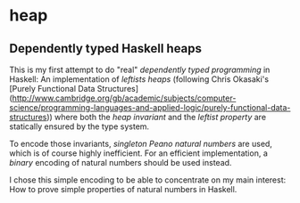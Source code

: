 # heap
## Dependently typed Haskell heaps

This is my first attempt to do "real" *dependently typed programming* in Haskell:
An implementation of *leftists heaps* (following Chris Okasaki's [Purely Functional Data Structures]
(http://www.cambridge.org/gb/academic/subjects/computer-science/programming-languages-and-applied-logic/purely-functional-data-structures))
where both the *heap invariant* and the *leftist property* are statically ensured by the type system.

To encode those invariants, *singleton Peano natural numbers* are used, which is of course highly inefficient.
For an efficient implementation, a *binary* encoding of natural numbers should be used instead.

I chose this simple encoding to be able to concentrate on my main interest: How to prove simple properties of natural numbers
in Haskell.
